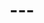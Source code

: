 ---
prog:
  ahh_counter: m.villegas
  call_to_order: g.ricalde
  closing_remarks: g.ricalde
  date: 2019-04-11 19:00:00 +0800
  declaration: r.maylon
  food: s.puerto
  general_evaluator: --general evaluator--
  introduction_of_tme: d.mabelin
  presentations:
  - {duration: --duration--, evaluator: --evaluator--, hide: false, id: a.larita,
    project: --project name--, title: --title--}
  - {duration: --duration--, evaluator: --evaluator--, hide: false, id: l.malalay,
    project: --project name--, title: --title--}
  table_topics: e.madduma
  table_topics_evaluator: --general evaluator--
  timer: j.brosas
  tme: k.tan
  welcoming_of_guests: g.ricalde
  word_of_the_day: k.timtim
title: '---'

---